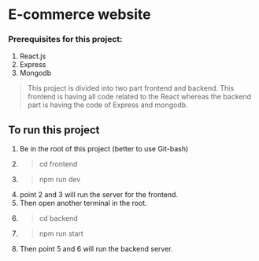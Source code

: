 # E-commerce website

### Prerequisites for this project:

1. React.js
2. Express
3. Mongodb

> This project is divided into two part frontend and backend. This frontend is having all code related to the React whereas the backend part is having the code of Express and mongodb.

## To run this project

1. Be in the root of this project (better to use Git-bash)
2. > cd frontend
3. > npm run dev
4. point 2 and 3 will run the server for the frontend.
5. Then open another terminal in the root.
6. > cd backend
7. > npm run start
8. Then point 5 and 6 will run the backend server.

